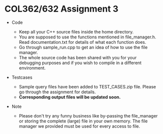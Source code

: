 # COL362/632 Assignment 3

- Code
	+ Keep all your C++ source files inside the home directory.
	+ You are supposed to use the functions mentioned in file_manager.h. Read documentation.txt for details of what each function does.
	+ Go through sample_run.cpp to get an idea of how to use the file manager.
	+ The whole source code has been shared with you for your debugging purposes and if you wish to compile in a different environment.

- Testcases
	+ Sample query files have been added to TEST_CASES.zip file. Please go through the assignment for details. 
	+ **Corresponding output files will be updated soon.**

- Note
	+ Please don't try any funny business like by-passing the file_manager or storing the complete (large) file in your own memory. The file manager we provided must be used for every access to file.
